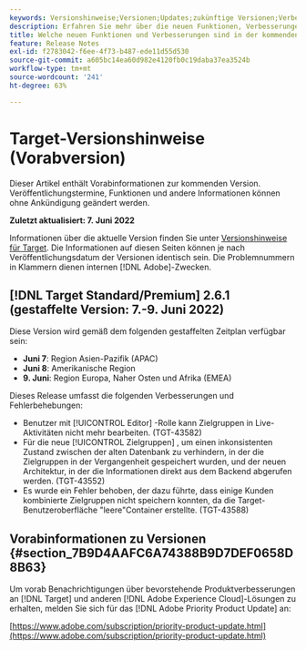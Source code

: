 ```yaml
---
keywords: Versionshinweise;Versionen;Updates;zukünftige Versionen;Verbesserungen;neue Funktionen;Fehlerbehebungen;Updates;Vorabversion
description: Erfahren Sie mehr über die neuen Funktionen, Verbesserungen und Fehlerbehebungen in der kommenden Version von Adobe Target sowie in den zugehörigen SDKs, APIs und JavaScript-Bibliotheken.
title: Welche neuen Funktionen und Verbesserungen sind in der kommenden Version enthalten?
feature: Release Notes
exl-id: f2783042-f6ee-4f73-b487-ede11d55d530
source-git-commit: a605bc14ea60d982e4120fb0c19daba37ea3524b
workflow-type: tm+mt
source-wordcount: '241'
ht-degree: 63%

---
```


# Target-Versionshinweise (Vorabversion)

Dieser Artikel enthält Vorabinformationen zur kommenden Version. Veröffentlichungstermine, Funktionen und andere Informationen können ohne Ankündigung geändert werden.

**Zuletzt aktualisiert: 7. Juni 2022**

Informationen über die aktuelle Version finden Sie unter [Versionshinweise für Target](release-notes.md). Die Informationen auf diesen Seiten können je nach Veröffentlichungsdatum der Versionen identisch sein. Die Problemnummern in Klammern dienen internen [!DNL Adobe]-Zwecken.

## [!DNL Target Standard/Premium] 2.6.1 (gestaffelte Version: 7.-9. Juni 2022)

Diese Version wird gemäß dem folgenden gestaffelten Zeitplan verfügbar sein:

* **Juni 7**: Region Asien-Pazifik (APAC)
* **Juni 8**: Amerikanische Region
* **9. Juni**: Region Europa, Naher Osten und Afrika (EMEA)

Dieses Release umfasst die folgenden Verbesserungen und Fehlerbehebungen:

* Benutzer mit [!UICONTROL Editor] -Rolle kann Zielgruppen in Live-Aktivitäten nicht mehr bearbeiten. (TGT-43582)
* Für die neue [!UICONTROL Zielgruppen] , um einen inkonsistenten Zustand zwischen der alten Datenbank zu verhindern, in der die Zielgruppen in der Vergangenheit gespeichert wurden, und der neuen Architektur, in der die Informationen direkt aus dem Backend abgerufen werden. (TGT-43552)
* Es wurde ein Fehler behoben, der dazu führte, dass einige Kunden kombinierte Zielgruppen nicht speichern konnten, da die Target-Benutzeroberfläche &quot;leere&quot;Container erstellte. (TGT-43588)

## Vorabinformationen zu Versionen {#section_7B9D4AAFC6A74388B9D7DEF0658D8B63}

Um vorab Benachrichtigungen über bevorstehende Produktverbesserungen an [!DNL Target] und anderen [!DNL Adobe Experience Cloud]-Lösungen zu erhalten, melden Sie sich für das [!DNL Adobe Priority Product Update] an:

[https://www.adobe.com/subscription/priority-product-update.html](https://www.adobe.com/subscription/priority-product-update.html)

